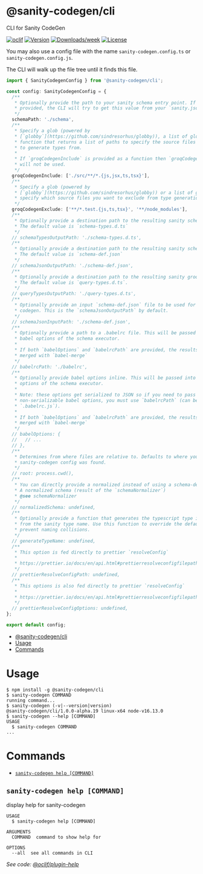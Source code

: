 # @sanity-codegen/cli

CLI for Sanity CodeGen

[![oclif](https://img.shields.io/badge/cli-oclif-brightgreen.svg)](https://oclif.io)
[![Version](https://img.shields.io/npm/v/@sanity-codegen/cli.svg)](https://npmjs.org/package/@sanity-codegen/cli)
[![Downloads/week](https://img.shields.io/npm/dw/@sanity-codegen/cli.svg)](https://npmjs.org/package/@sanity-codegen/cli)
[![License](https://img.shields.io/npm/l/@sanity-codegen/cli.svg)](https://github.com/ricokahler/sanity-codegen/blob/master/package.json)

You may also use a config file with the name `sanity-codegen.config.ts` or `sanity-codegen.config.js`.

The CLI will walk up the file tree until it finds this file.

```ts
import { SanityCodegenConfig } from '@sanity-codegen/cli';

const config: SanityCodegenConfig = {
  /**
   * Optionally provide the path to your sanity schema entry point. If not
   * provided, the CLI will try to get this value from your `sanity.json` file.
   */
  schemaPath: './schema',
  /**
   * Specify a glob (powered by
   * [`globby`](https://github.com/sindresorhus/globby)), a list of globs, or a
   * function that returns a list of paths to specify the source files you want
   * to generate types from.
   *
   * If `groqCodegenInclude` is provided as a function then `groqCodegenExclude`
   * will not be used.
   */
  groqCodegenInclude: ['./src/**/*.{js,jsx,ts,tsx}'],
  /**
   * Specify a glob (powered by
   * [`globby`](https://github.com/sindresorhus/globby)) or a list of globs to
   * specify which source files you want to exclude from type generation.
   */
  groqCodegenExclude: ['**/*.test.{js,ts,tsx}', '**/node_modules'],
  /**
   * Optionally provide a destination path to the resulting sanity schema types.
   * The default value is `schema-types.d.ts`
   */
  // schemaTypesOutputPath: './schema-types.d.ts',
  /**
   * Optionally provide a destination path to the resulting sanity schema JSON.
   * The default value is `schema-def.json`
   */
  // schemaJsonOutputPath: './schema-def.json',
  /**
   * Optionally provide a destination path to the resulting sanity groq types.
   * The default value is `query-types.d.ts`.
   */
  // queryTypesOutputPath: './query-types.d.ts',
  /**
   * Optionally provide an input `schema-def.json` file to be used for GROQ
   * codegen. This is the `schemaJsonOutputPath` by default.
   */
  // schemaJsonInputPath: './schema-def.json',
  /**
   * Optionally provide a path to a .babelrc file. This will be passed into the
   * babel options of the schema executor.
   *
   * If both `babelOptions` and `babelrcPath` are provided, the results will be
   * merged with `babel-merge`
   */
  // babelrcPath: './babelrc',
  /**
   * Optionally provide babel options inline. This will be passed into the babel
   * options of the schema executor.
   *
   * Note: these options get serialized to JSON so if you need to pass any
   * non-serializable babel options, you must use `babelrcPath` (can be
   * `.babelrc.js`).
   *
   * If both `babelOptions` and `babelrcPath` are provided, the results will be
   * merged with `babel-merge`
   */
  // babelOptions: {
  //   // ...
  // },
  /**
   * Determines from where files are relative to. Defaults to where your
   * sanity-codegen config was found.
   */
  // root: process.cwd(),
  /**
   * You can directly provide a normalized instead of using a schema-def.json.
   * A normalized schema (result of the `schemaNormalizer`)
   * @see schemaNormalizer
   */
  // normalizedSchema: undefined,
  /**
   * Optionally provide a function that generates the typescript type identifer
   * from the sanity type name. Use this function to override the default and
   * prevent naming collisions.
   */
  // generateTypeName: undefined,
  /**
   * This option is fed directly to prettier `resolveConfig`
   *
   * https://prettier.io/docs/en/api.html#prettierresolveconfigfilepath--options
   */
  // prettierResolveConfigPath: undefined,
  /**
   * This options is also fed directly to prettier `resolveConfig`
   *
   * https://prettier.io/docs/en/api.html#prettierresolveconfigfilepath--options
   */
  // prettierResolveConfigOptions: undefined,
};

export default config;
```

<!-- toc -->
* [@sanity-codegen/cli](#sanity-codegencli)
* [Usage](#usage)
* [Commands](#commands)
<!-- tocstop -->

# Usage

<!-- usage -->
```sh-session
$ npm install -g @sanity-codegen/cli
$ sanity-codegen COMMAND
running command...
$ sanity-codegen (-v|--version|version)
@sanity-codegen/cli/1.0.0-alpha.19 linux-x64 node-v16.13.0
$ sanity-codegen --help [COMMAND]
USAGE
  $ sanity-codegen COMMAND
...
```
<!-- usagestop -->

# Commands

<!-- commands -->
* [`sanity-codegen help [COMMAND]`](#sanity-codegen-help-command)

## `sanity-codegen help [COMMAND]`

display help for sanity-codegen

```
USAGE
  $ sanity-codegen help [COMMAND]

ARGUMENTS
  COMMAND  command to show help for

OPTIONS
  --all  see all commands in CLI
```

_See code: [@oclif/plugin-help](https://github.com/oclif/plugin-help/blob/v3.2.4/src/commands/help.ts)_
<!-- commandsstop -->
